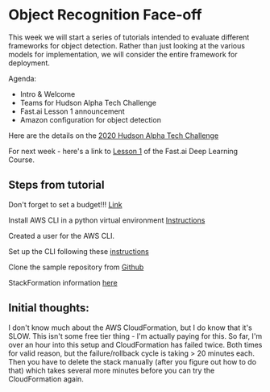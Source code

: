 # Object Recognition Face-off

This week we will start a series of tutorials intended to evaluate different frameworks for object detection. Rather than just looking at the various models for implementation, we will consider the entire framework for deployment.

Agenda:
* Intro & Welcome
* Teams for Hudson Alpha Tech Challenge
* Fast.ai Lesson 1 announcement
* Amazon configuration for object detection

Here are the details on the [2020 Hudson Alpha Tech Challenge](https://www.eventbrite.com/e/2020-hatch-hudsonalpha-tech-challenge-tickets-84916091315?aff=ebdssbdestsearch)

For next week - here's a link to [Lesson 1](https://course.fast.ai/videos/?lesson=1) of the Fast.ai Deep Learning Course.

## Steps from tutorial

Don't forget to set a budget!!! [Link](https://console.aws.amazon.com/billing/home?region=us-east-1#/budgets)

Install AWS CLI in a python virtual environment [Instructions](https://docs.aws.amazon.com/cli/latest/userguide/install-virtualenv.html)

Created a user for the AWS CLI.

Set up the CLI following these [instructions](https://docs.aws.amazon.com/cli/latest/userguide/cli-chap-configure.html#cli-quick-configuration)

Clone the sample repository from [Github](https://github.com/aws-samples/amazon-rekognition-reviewing-user-content)

StackFormation information [here](https://console.aws.amazon.com/cloudformation/home?region=us-east-1#/stacks)

## Initial thoughts:

I don't know much about the AWS CloudFormation, but I do know that it's SLOW. This isn't some free tier thing - I'm actually paying for this. So far, I'm over an hour into this setup and CloudFormation has failed twice. Both times for valid reason, but the failure/rollback cycle is taking > 20 minutes each. Then you have to delete the stack manually (after you figure out how to do that) which takes several more minutes before you can try the CloudFormation again.
